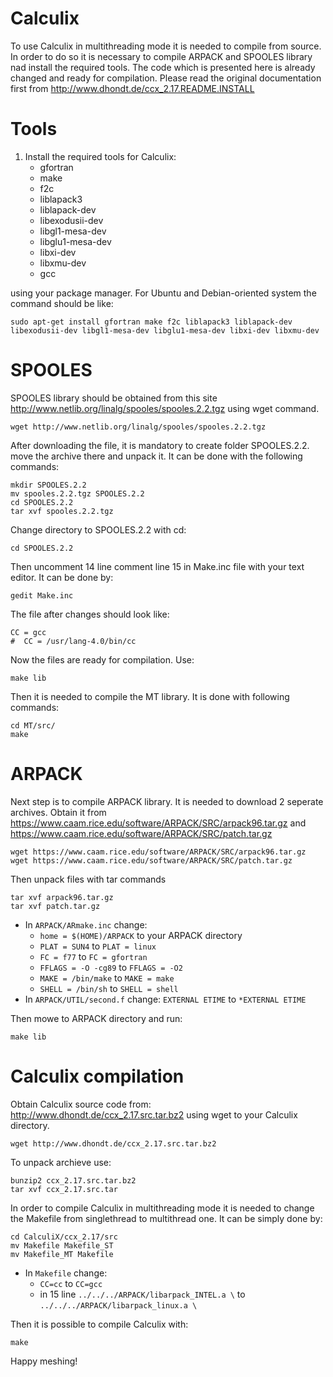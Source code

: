 # Calculix
To use Calculix in multithreading mode it is needed to compile from source. In order to do so it is necessary to compile ARPACK and SPOOLES library nad install the required tools. The code which is presented here is already changed and ready for compilation. Please read the original documentation first from http://www.dhondt.de/ccx_2.17.README.INSTALL

# Tools
1. Install the required tools for Calculix:
    -   gfortran
    -   make
    -   f2c
    -   liblapack3
    -   liblapack-dev
    -   libexodusii-dev
    -   libgl1-mesa-dev
    -   libglu1-mesa-dev
    -   libxi-dev
    -   libxmu-dev
    -   gcc

using your package manager. For Ubuntu and Debian-oriented system the command should be like:


``` example
sudo apt-get install gfortran make f2c liblapack3 liblapack-dev libexodusii-dev libgl1-mesa-dev libglu1-mesa-dev libxi-dev libxmu-dev
```


# SPOOLES

SPOOLES library should be obtained from this site http://www.netlib.org/linalg/spooles/spooles.2.2.tgz using wget command.

```example
wget http://www.netlib.org/linalg/spooles/spooles.2.2.tgz
```

After downloading the file, it is mandatory to create folder SPOOLES.2.2. move the archive there and unpack it. It can be done with the following commands:

```example
mkdir SPOOLES.2.2
mv spooles.2.2.tgz SPOOLES.2.2
cd SPOOLES.2.2
tar xvf spooles.2.2.tgz
```
Change directory to SPOOLES.2.2 with cd:

```example
cd SPOOLES.2.2
```

Then  uncomment 14 line comment line 15 in Make.inc file with your text editor. It can be done by:

```example
gedit Make.inc
```
The file after changes should look like:

```example
CC = gcc
#  CC = /usr/lang-4.0/bin/cc
```
Now the files are ready for compilation. Use:

```example
make lib  
```
Then it is needed to compile the MT library. It is done with following commands:

```example
cd MT/src/
make   
```
# ARPACK

Next step is to compile ARPACK library. It is needed to download 2 seperate archives. Obtain it from https://www.caam.rice.edu/software/ARPACK/SRC/arpack96.tar.gz and https://www.caam.rice.edu/software/ARPACK/SRC/patch.tar.gz


```example
wget https://www.caam.rice.edu/software/ARPACK/SRC/arpack96.tar.gz
wget https://www.caam.rice.edu/software/ARPACK/SRC/patch.tar.gz
```

Then unpack files with tar commands

```example
tar xvf arpack96.tar.gz
tar xvf patch.tar.gz
```

- In `ARPACK/ARmake.inc` change:
    -   `home = $(HOME)/ARPACK` to your ARPACK directory
    -   `PLAT = SUN4` to `PLAT = linux`
    -   `FC = f77` to `FC = gfortran`
    -   `FFLAGS = -O -cg89` to `FFLAGS = -O2`
    -   `MAKE = /bin/make` to `MAKE = make`
    -   `SHELL = /bin/sh` to `SHELL = shell`
- In `ARPACK/UTIL/second.f` change: `EXTERNAL ETIME` to `*EXTERNAL ETIME`

Then mowe to ARPACK directory and run:

```example
make lib   
```
# Calculix compilation

Obtain Calculix source code from: http://www.dhondt.de/ccx_2.17.src.tar.bz2 using wget to your Calculix directory.

```example
wget http://www.dhondt.de/ccx_2.17.src.tar.bz2
```
To unpack archieve use:
```example
bunzip2 ccx_2.17.src.tar.bz2
tar xvf ccx_2.17.src.tar
```
In order to compile Calculix in multithreading mode it is needed to change the Makefile from singlethread to multithread one. It can be simply done by:

```example
cd CalculiX/ccx_2.17/src
mv Makefile Makefile_ST
mv Makefile_MT Makefile
```
- In `Makefile` change:
    -   `CC=cc` to `CC=gcc`
    - in 15 line   `../../../ARPACK/libarpack_INTEL.a \` to `../../../ARPACK/libarpack_linux.a \`

Then it is possible to compile Calculix with:

```example
make
```
Happy meshing! 
